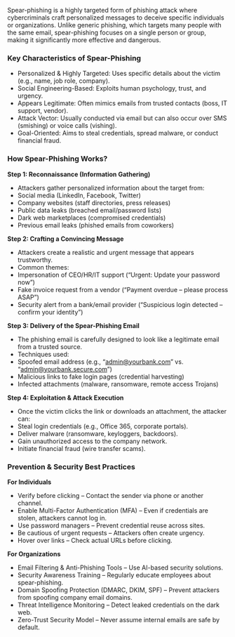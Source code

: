 Spear-phishing is a highly targeted form of phishing attack where cybercriminals craft personalized messages to deceive specific individuals or organizations. Unlike generic phishing, which targets many people with the same email, spear-phishing focuses on a single person or group, making it significantly more effective and dangerous.

### Key Characteristics of Spear-Phishing
- Personalized & Highly Targeted: Uses specific details about the victim (e.g., name, job role, company).
- Social Engineering-Based: Exploits human psychology, trust, and urgency.
- Appears Legitimate: Often mimics emails from trusted contacts (boss, IT support, vendor).
- Attack Vector: Usually conducted via email but can also occur over SMS (smishing) or voice calls (vishing).
- Goal-Oriented: Aims to steal credentials, spread malware, or conduct financial fraud.

### How Spear-Phishing Works?
**Step 1: Reconnaissance (Information Gathering)**
- Attackers gather personalized information about the target from:
- Social media (LinkedIn, Facebook, Twitter)
- Company websites (staff directories, press releases)
- Public data leaks (breached email/password lists)
- Dark web marketplaces (compromised credentials)
- Previous email leaks (phished emails from coworkers)

**Step 2: Crafting a Convincing Message**
- Attackers create a realistic and urgent message that appears trustworthy.
- Common themes:
- Impersonation of CEO/HR/IT support (“Urgent: Update your password now”)
- Fake invoice request from a vendor (“Payment overdue – please process ASAP”)
- Security alert from a bank/email provider (“Suspicious login detected – confirm your identity”)

**Step 3: Delivery of the Spear-Phishing Email**
- The phishing email is carefully designed to look like a legitimate email from a trusted source.
- Techniques used:
- Spoofed email address (e.g., “admin@yourbank.com” vs. “admin@yourbank.secure.com”)
- Malicious links to fake login pages (credential harvesting)
- Infected attachments (malware, ransomware, remote access Trojans)

**Step 4: Exploitation & Attack Execution**
- Once the victim clicks the link or downloads an attachment, the attacker can:
- Steal login credentials (e.g., Office 365, corporate portals).
- Deliver malware (ransomware, keyloggers, backdoors).
- Gain unauthorized access to the company network.
- Initiate financial fraud (wire transfer scams).

### Prevention & Security Best Practices
**For Individuals**
- Verify before clicking – Contact the sender via phone or another channel.
- Enable Multi-Factor Authentication (MFA) – Even if credentials are stolen, attackers cannot log in.
- Use password managers – Prevent credential reuse across sites.
- Be cautious of urgent requests – Attackers often create urgency.
- Hover over links – Check actual URLs before clicking.

**For Organizations**
- Email Filtering & Anti-Phishing Tools – Use AI-based security solutions.
- Security Awareness Training – Regularly educate employees about spear-phishing.
- Domain Spoofing Protection (DMARC, DKIM, SPF) – Prevent attackers from spoofing company email domains.
- Threat Intelligence Monitoring – Detect leaked credentials on the dark web.
- Zero-Trust Security Model – Never assume internal emails are safe by default.

